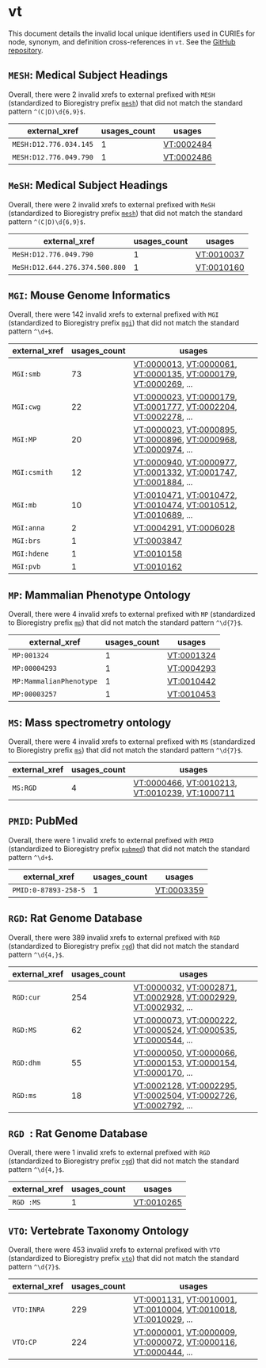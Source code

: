 # vt

This document details the invalid local unique identifiers used in CURIEs
for node, synonym, and definition cross-references in `vt`. See the [GitHub repository](https://github.com/AnimalGenome/vertebrate-trait-ontology).


## `MESH`: Medical Subject Headings

Overall, there were 2 invalid
xrefs to external prefixed with `MESH` (standardized to Bioregistry
prefix [`mesh`](https://bioregistry.io/mesh)) that
did not match the standard pattern `^(C|D)\d{6,9}$`.

| external_xref          |   usages_count | usages                                                  |
|------------------------|----------------|---------------------------------------------------------|
| `MESH:D12.776.034.145` |              1 | [VT:0002484](http://purl.obolibrary.org/obo/VT_0002484) |
| `MESH:D12.776.049.790` |              1 | [VT:0002486](http://purl.obolibrary.org/obo/VT_0002486) |

## `MeSH`: Medical Subject Headings

Overall, there were 2 invalid
xrefs to external prefixed with `MeSH` (standardized to Bioregistry
prefix [`mesh`](https://bioregistry.io/mesh)) that
did not match the standard pattern `^(C|D)\d{6,9}$`.

| external_xref                  |   usages_count | usages                                                  |
|--------------------------------|----------------|---------------------------------------------------------|
| `MeSH:D12.776.049.790`         |              1 | [VT:0010037](http://purl.obolibrary.org/obo/VT_0010037) |
| `MeSH:D12.644.276.374.500.800` |              1 | [VT:0010160](http://purl.obolibrary.org/obo/VT_0010160) |

## `MGI`: Mouse Genome Informatics

Overall, there were 142 invalid
xrefs to external prefixed with `MGI` (standardized to Bioregistry
prefix [`mgi`](https://bioregistry.io/mgi)) that
did not match the standard pattern `^\d+$`.

| external_xref   |   usages_count | usages                                                                                                                                                                                                                                                                                           |
|-----------------|----------------|--------------------------------------------------------------------------------------------------------------------------------------------------------------------------------------------------------------------------------------------------------------------------------------------------|
| `MGI:smb`       |             73 | [VT:0000013](http://purl.obolibrary.org/obo/VT_0000013), [VT:0000061](http://purl.obolibrary.org/obo/VT_0000061), [VT:0000135](http://purl.obolibrary.org/obo/VT_0000135), [VT:0000179](http://purl.obolibrary.org/obo/VT_0000179), [VT:0000269](http://purl.obolibrary.org/obo/VT_0000269), ... |
| `MGI:cwg`       |             22 | [VT:0000023](http://purl.obolibrary.org/obo/VT_0000023), [VT:0000179](http://purl.obolibrary.org/obo/VT_0000179), [VT:0001777](http://purl.obolibrary.org/obo/VT_0001777), [VT:0002204](http://purl.obolibrary.org/obo/VT_0002204), [VT:0002278](http://purl.obolibrary.org/obo/VT_0002278), ... |
| `MGI:MP`        |             20 | [VT:0000023](http://purl.obolibrary.org/obo/VT_0000023), [VT:0000895](http://purl.obolibrary.org/obo/VT_0000895), [VT:0000896](http://purl.obolibrary.org/obo/VT_0000896), [VT:0000968](http://purl.obolibrary.org/obo/VT_0000968), [VT:0000974](http://purl.obolibrary.org/obo/VT_0000974), ... |
| `MGI:csmith`    |             12 | [VT:0000940](http://purl.obolibrary.org/obo/VT_0000940), [VT:0000977](http://purl.obolibrary.org/obo/VT_0000977), [VT:0001332](http://purl.obolibrary.org/obo/VT_0001332), [VT:0001747](http://purl.obolibrary.org/obo/VT_0001747), [VT:0001884](http://purl.obolibrary.org/obo/VT_0001884), ... |
| `MGI:mb`        |             10 | [VT:0010471](http://purl.obolibrary.org/obo/VT_0010471), [VT:0010472](http://purl.obolibrary.org/obo/VT_0010472), [VT:0010474](http://purl.obolibrary.org/obo/VT_0010474), [VT:0010512](http://purl.obolibrary.org/obo/VT_0010512), [VT:0010689](http://purl.obolibrary.org/obo/VT_0010689), ... |
| `MGI:anna`      |              2 | [VT:0004291](http://purl.obolibrary.org/obo/VT_0004291), [VT:0006028](http://purl.obolibrary.org/obo/VT_0006028)                                                                                                                                                                                 |
| `MGI:brs`       |              1 | [VT:0003847](http://purl.obolibrary.org/obo/VT_0003847)                                                                                                                                                                                                                                          |
| `MGI:hdene`     |              1 | [VT:0010158](http://purl.obolibrary.org/obo/VT_0010158)                                                                                                                                                                                                                                          |
| `MGI:pvb`       |              1 | [VT:0010162](http://purl.obolibrary.org/obo/VT_0010162)                                                                                                                                                                                                                                          |

## `MP`: Mammalian Phenotype Ontology

Overall, there were 4 invalid
xrefs to external prefixed with `MP` (standardized to Bioregistry
prefix [`mp`](https://bioregistry.io/mp)) that
did not match the standard pattern `^\d{7}$`.

| external_xref           |   usages_count | usages                                                  |
|-------------------------|----------------|---------------------------------------------------------|
| `MP:001324`             |              1 | [VT:0001324](http://purl.obolibrary.org/obo/VT_0001324) |
| `MP:00004293`           |              1 | [VT:0004293](http://purl.obolibrary.org/obo/VT_0004293) |
| `MP:MammalianPhenotype` |              1 | [VT:0010442](http://purl.obolibrary.org/obo/VT_0010442) |
| `MP:00003257`           |              1 | [VT:0010453](http://purl.obolibrary.org/obo/VT_0010453) |

## `MS`: Mass spectrometry ontology

Overall, there were 4 invalid
xrefs to external prefixed with `MS` (standardized to Bioregistry
prefix [`ms`](https://bioregistry.io/ms)) that
did not match the standard pattern `^\d{7}$`.

| external_xref   |   usages_count | usages                                                                                                                                                                                                                             |
|-----------------|----------------|------------------------------------------------------------------------------------------------------------------------------------------------------------------------------------------------------------------------------------|
| `MS:RGD`        |              4 | [VT:0000466](http://purl.obolibrary.org/obo/VT_0000466), [VT:0010213](http://purl.obolibrary.org/obo/VT_0010213), [VT:0010239](http://purl.obolibrary.org/obo/VT_0010239), [VT:1000711](http://purl.obolibrary.org/obo/VT_1000711) |

## `PMID`: PubMed

Overall, there were 1 invalid
xrefs to external prefixed with `PMID` (standardized to Bioregistry
prefix [`pubmed`](https://bioregistry.io/pubmed)) that
did not match the standard pattern `^\d+$`.

| external_xref        |   usages_count | usages                                                  |
|----------------------|----------------|---------------------------------------------------------|
| `PMID:0-87893-258-5` |              1 | [VT:0003359](http://purl.obolibrary.org/obo/VT_0003359) |

## `RGD`: Rat Genome Database

Overall, there were 389 invalid
xrefs to external prefixed with `RGD` (standardized to Bioregistry
prefix [`rgd`](https://bioregistry.io/rgd)) that
did not match the standard pattern `^\d{4,}$`.

| external_xref   |   usages_count | usages                                                                                                                                                                                                                                                                                           |
|-----------------|----------------|--------------------------------------------------------------------------------------------------------------------------------------------------------------------------------------------------------------------------------------------------------------------------------------------------|
| `RGD:cur`       |            254 | [VT:0000032](http://purl.obolibrary.org/obo/VT_0000032), [VT:0002871](http://purl.obolibrary.org/obo/VT_0002871), [VT:0002928](http://purl.obolibrary.org/obo/VT_0002928), [VT:0002929](http://purl.obolibrary.org/obo/VT_0002929), [VT:0002932](http://purl.obolibrary.org/obo/VT_0002932), ... |
| `RGD:MS`        |             62 | [VT:0000073](http://purl.obolibrary.org/obo/VT_0000073), [VT:0000222](http://purl.obolibrary.org/obo/VT_0000222), [VT:0000524](http://purl.obolibrary.org/obo/VT_0000524), [VT:0000535](http://purl.obolibrary.org/obo/VT_0000535), [VT:0000544](http://purl.obolibrary.org/obo/VT_0000544), ... |
| `RGD:dhm`       |             55 | [VT:0000050](http://purl.obolibrary.org/obo/VT_0000050), [VT:0000066](http://purl.obolibrary.org/obo/VT_0000066), [VT:0000153](http://purl.obolibrary.org/obo/VT_0000153), [VT:0000154](http://purl.obolibrary.org/obo/VT_0000154), [VT:0000170](http://purl.obolibrary.org/obo/VT_0000170), ... |
| `RGD:ms`        |             18 | [VT:0002128](http://purl.obolibrary.org/obo/VT_0002128), [VT:0002295](http://purl.obolibrary.org/obo/VT_0002295), [VT:0002504](http://purl.obolibrary.org/obo/VT_0002504), [VT:0002726](http://purl.obolibrary.org/obo/VT_0002726), [VT:0002792](http://purl.obolibrary.org/obo/VT_0002792), ... |

## `RGD `: Rat Genome Database

Overall, there were 1 invalid
xrefs to external prefixed with `RGD ` (standardized to Bioregistry
prefix [`rgd`](https://bioregistry.io/rgd)) that
did not match the standard pattern `^\d{4,}$`.

| external_xref   |   usages_count | usages                                                  |
|-----------------|----------------|---------------------------------------------------------|
| `RGD :MS`       |              1 | [VT:0010265](http://purl.obolibrary.org/obo/VT_0010265) |

## `VTO`: Vertebrate Taxonomy Ontology

Overall, there were 453 invalid
xrefs to external prefixed with `VTO` (standardized to Bioregistry
prefix [`vto`](https://bioregistry.io/vto)) that
did not match the standard pattern `^\d{7}$`.

| external_xref   |   usages_count | usages                                                                                                                                                                                                                                                                                           |
|-----------------|----------------|--------------------------------------------------------------------------------------------------------------------------------------------------------------------------------------------------------------------------------------------------------------------------------------------------|
| `VTO:INRA`      |            229 | [VT:0001131](http://purl.obolibrary.org/obo/VT_0001131), [VT:0010001](http://purl.obolibrary.org/obo/VT_0010001), [VT:0010004](http://purl.obolibrary.org/obo/VT_0010004), [VT:0010018](http://purl.obolibrary.org/obo/VT_0010018), [VT:0010029](http://purl.obolibrary.org/obo/VT_0010029), ... |
| `VTO:CP`        |            224 | [VT:0000001](http://purl.obolibrary.org/obo/VT_0000001), [VT:0000009](http://purl.obolibrary.org/obo/VT_0000009), [VT:0000072](http://purl.obolibrary.org/obo/VT_0000072), [VT:0000116](http://purl.obolibrary.org/obo/VT_0000116), [VT:0000444](http://purl.obolibrary.org/obo/VT_0000444), ... |

